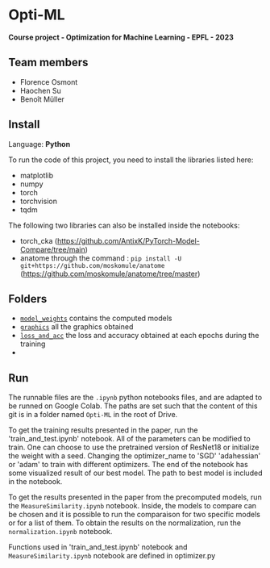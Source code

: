 # Opti-ML
**Course project - Optimization for Machine Learning - EPFL - 2023**
## Team members
- Florence Osmont
- Haochen Su
- Benoît Müller

## Install
Language: **Python**

To run the code of this project, you need to install the libraries listed here:
- matplotlib
- numpy
- torch
- torchvision
- tqdm

The following two libraries can also be installed inside the notebooks:
- torch_cka (https://github.com/AntixK/PyTorch-Model-Compare/tree/main)
- anatome through the command : `pip install -U git+https://github.com/moskomule/anatome` (https://github.com/moskomule/anatome/tree/master)

## Folders
- [`model_weights`](model_weights) contains the computed models
- [`graphics`](graphics) all the graphics obtained
- [`loss_and_acc`](loss_and_acc) the loss and accuracy obtained at each epochs during the training
- 
## Run
The runnable files are the `.ipynb` python notebooks files, and are adapted to be runned on Google Colab. The paths are set such that the content of this git is in a folder named `Opti-ML` in the root of Drive.


To get the training results presented in the paper, run the 'train_and_test.ipynb' notebook. All of the parameters can be modified to train. One can choose to use the pretrained version of ResNet18 or initialize the weight with a seed. Changing the optimizer_name to 'SGD' 'adahessian' or 'adam' to train with different optimizers. The end of the notebook has some visualized result of our best model. The path to best model is included in the notebook.


To get the results presented in the paper from the precomputed models, run the `MeasureSimilarity.ipynb` notebook. Inside, the models to compare can be chosen and it is possible to run the comparaison for two specific models or for a list of them. To obtain the results on the normalization, run the `normalization.ipynb` notebook.

Functions used in 'train_and_test.ipynb' notebook and `MeasureSimilarity.ipynb` notebook are defined in optimizer.py
